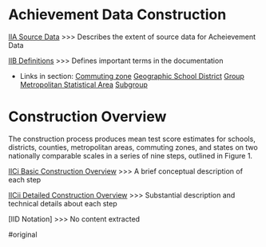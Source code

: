 # Achievement Data Construction
[IIA Source Data](iia_source_data.md)
	>>> Describes the extent of source data for Acheievement Data

[IIB Definitions](iib_definitions.md)
	>>> Defines important terms in the documentation
 - Links in section:
		[Commuting zone](commuting_zone.md)
		[Geographic School District](geographic_school_district.md)
		[Group](group.md)
		[Metropolitan Statistical Area](metropolitan_statistical_area.md)
		[Subgroup](subgroup.md)

# Construction Overview 
 The construction process produces mean test score estimates for schools, districts, counties, metropolitan areas, commuting zones, and states on two nationally comparable scales in a series of nine steps, outlined in Figure 1.
 
[IICi Basic Construction Overview](iici_basic_construction_overview)
	>>> A brief conceptual description of each step

[IICii Detailed Construction Overview](iici_detailed_construction_overview)
	>>> Substantial description and technical details about each step
	
[IID Notation]
	>>> No content extracted
	
#original
